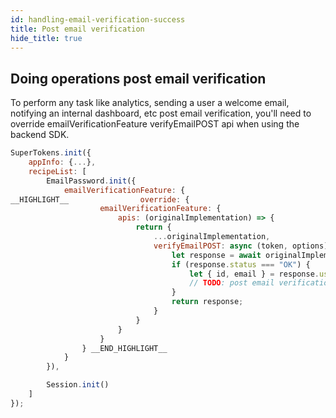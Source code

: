 ```yaml
---
id: handling-email-verification-success
title: Post email verification
hide_title: true
---
```


## Doing operations post email verification

To perform any task like analytics, sending a user a welcome email, notifying an internal dashboard, etc post email verification, you'll need to override emailVerificationFeature verifyEmailPOST api when using the backend SDK.

<!--DOCUSAURUS_CODE_TABS-->
<!--NodeJS--> 
```js
SuperTokens.init({
    appInfo: {...},
    recipeList: [
        EmailPassword.init({
            emailVerificationFeature: {
__HIGHLIGHT__                override: {
                    emailVerificationFeature: {
                        apis: (originalImplementation) => {
                            return {
                                ...originalImplementation,
                                verifyEmailPOST: async (token, options) => {
                                    let response = await originalImplementation.verifyEmailPOST(token, options);
                                    if (response.status === "OK") {
                                        let { id, email } = response.user;
                                        // TODO: post email verification logic
                                    }
                                    return response;
                                }
                            }
                        }
                    }
                } __END_HIGHLIGHT__
            }
        }),

        Session.init()
    ]
});
```
<!--END_DOCUSAURUS_CODE_TABS-->